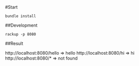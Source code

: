 #Start

```
bundle install
```

##Development

```
rackup -p 8080
```

##Result

http://localhost:8080/hello => hello
http://localhost:8080/hi => hi
http://localhost:8080/* => not found